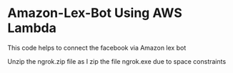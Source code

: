 # Amazon-Lex-Bot Using AWS Lambda 
This code helps to connect the facebook via Amazon lex bot

Unzip the ngrok.zip file as I zip the file ngrok.exe due to space constraints

